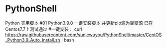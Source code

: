 # PythonShell
Python 实用脚本
#01 Python3.9.0 一键安装脚本 并更新pip源为豆瓣源 已在Centos7.7上测试通过
#一键安装：
curl https://raw.githubusercontent.com/sunlewuyou/PythonShell/master/CentOS_Python3.9_Auto_Install.sh | bash
